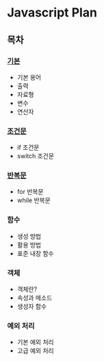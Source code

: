 # Javascript Plan

## 목차
### [기본](https://github.com/calia07/calia_TIL/blob/main/2022/Javascript/%EA%B8%B0%EB%B3%B8.md)
* 기본 용어
* 출력
* 자료형
* 변수
* 연산자

### [조건문](https://github.com/calia07/calia_TIL/blob/main/2022/Javascript/%EC%A1%B0%EA%B1%B4%EB%AC%B8%EA%B3%BC%20%EB%B0%98%EB%B3%B5%EB%AC%B8.md)
* if 조건문
* switch 조건문

### [반복문](https://github.com/calia07/calia_TIL/blob/main/2022/Javascript/%EC%A1%B0%EA%B1%B4%EB%AC%B8%EA%B3%BC%20%EB%B0%98%EB%B3%B5%EB%AC%B8.md)
* for 반복문
* while 반복문

### 함수
* 생성 방법
* 활용 방법
* 표준 내장 함수

### 객체
* 객체란?
* 속성과 메소드
* 생성자 함수

### 예외 처리
* 기본 예외 처리
* 고급 예외 처리
